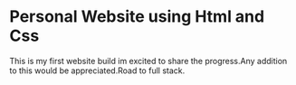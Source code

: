 # Personal Website using Html and Css 
 This is my first website build im excited to share the progress.Any addition to this would be appreciated.Road to full stack.
